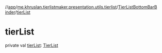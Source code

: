 //[app](../../../index.md)/[me.khruslan.tierlistmaker.presentation.utils.tierlist](../index.md)/[TierListBottomBarBinder](index.md)/[tierList](tier-list.md)

# tierList

private val [tierList](tier-list.md): [TierList](../../me.khruslan.tierlistmaker.data.models.tierlist/-tier-list/index.md)
